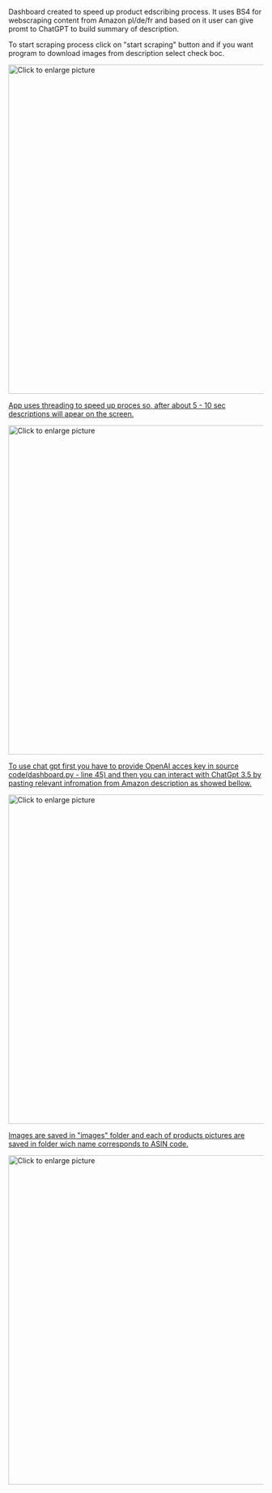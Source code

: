Dashboard created to speed up product edscribing process. It uses BS4 for webscraping content from Amazon pl/de/fr and based on it user can give promt to ChatGPT to build summary of description.

To start scraping process click on "start scraping" button and if you want program to download images from description select check boc.

<a href="https://drive.google.com/uc?export=view&id=1rUr2dLjTwhEfaacnBz8xBVMhudxrqCTG"><img src="https://drive.google.com/uc?export=view&id=1rUr2dLjTwhEfaacnBz8xBVMhudxrqCTG" style="width: 650px; max-width: 100%; height: auto" title="Click to enlarge picture" />

App uses threading to speed up proces so, after about 5 - 10 sec descriptions will apear on the screen.

<a href="https://drive.google.com/uc?export=view&id=1iVcUjHzDeUmrwqE8QWbDCtUN5WbLWHEi"><img src="https://drive.google.com/uc?export=view&id=1iVcUjHzDeUmrwqE8QWbDCtUN5WbLWHEi" style="width: 650px; max-width: 100%; height: auto" title="Click to enlarge picture" />

To use chat gpt first you have to provide OpenAI acces key in source code(dashboard.py - line 45) and then you can interact with ChatGpt 3.5 by pasting relevant infromation from Amazon description as showed bellow. 

<a href="https://drive.google.com/uc?export=view&id=1J0nAIR8ccMDX4pnLvI43rXEyGXhGoAHd"><img src="https://drive.google.com/uc?export=view&id=1J0nAIR8ccMDX4pnLvI43rXEyGXhGoAHd" style="width: 650px; max-width: 100%; height: auto" title="Click to enlarge picture" />

Images are saved in "images" folder and each of products pictures are saved in folder wich name corresponds to ASIN code.

<a href="https://drive.google.com/uc?export=view&id=1mZddai_VX93xLSkbkI0AvGlLQfnI6hp9"><img src="https://drive.google.com/uc?export=view&id=1mZddai_VX93xLSkbkI0AvGlLQfnI6hp9" style="width: 650px; max-width: 100%; height: auto" title="Click to enlarge picture" />

